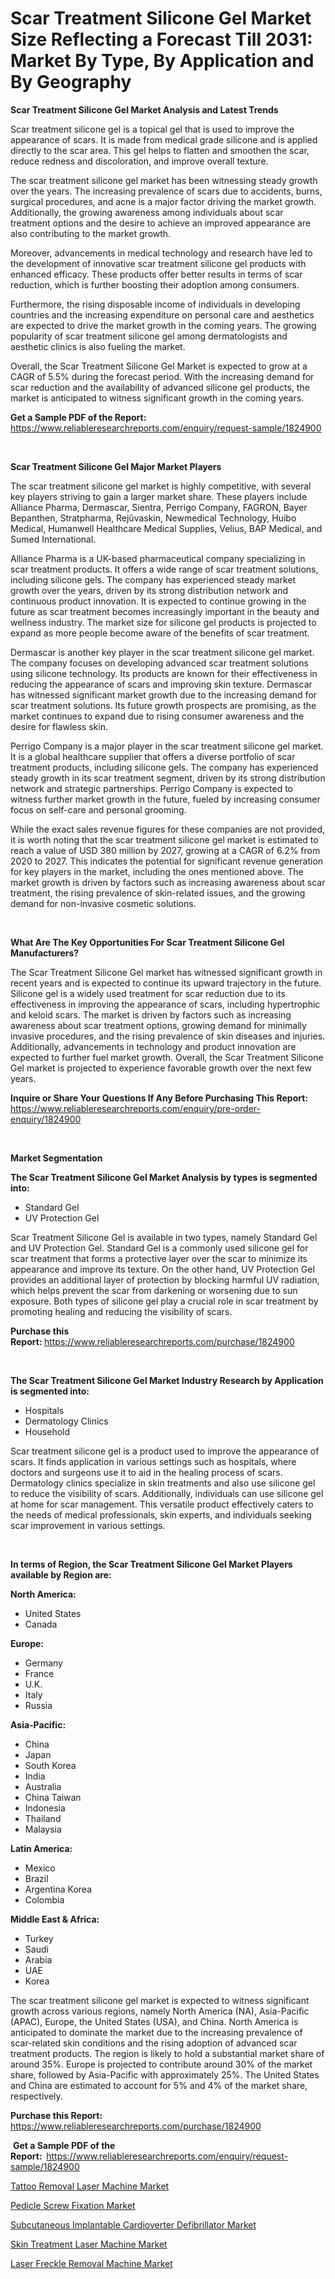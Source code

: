 <p><h1>Scar Treatment Silicone Gel Market Size Reflecting a Forecast Till 2031: Market By Type, By Application and By Geography</h1></p><p><strong>Scar Treatment Silicone Gel Market Analysis and Latest Trends</strong></p>
<p><p>Scar treatment silicone gel is a topical gel that is used to improve the appearance of scars. It is made from medical grade silicone and is applied directly to the scar area. This gel helps to flatten and smoothen the scar, reduce redness and discoloration, and improve overall texture.</p><p>The scar treatment silicone gel market has been witnessing steady growth over the years. The increasing prevalence of scars due to accidents, burns, surgical procedures, and acne is a major factor driving the market growth. Additionally, the growing awareness among individuals about scar treatment options and the desire to achieve an improved appearance are also contributing to the market growth.</p><p>Moreover, advancements in medical technology and research have led to the development of innovative scar treatment silicone gel products with enhanced efficacy. These products offer better results in terms of scar reduction, which is further boosting their adoption among consumers.</p><p>Furthermore, the rising disposable income of individuals in developing countries and the increasing expenditure on personal care and aesthetics are expected to drive the market growth in the coming years. The growing popularity of scar treatment silicone gel among dermatologists and aesthetic clinics is also fueling the market.</p><p>Overall, the Scar Treatment Silicone Gel Market is expected to grow at a CAGR of 5.5% during the forecast period. With the increasing demand for scar reduction and the availability of advanced silicone gel products, the market is anticipated to witness significant growth in the coming years.</p></p>
<p><strong>Get a Sample PDF of the Report:&nbsp;</strong> <a href="https://www.reliableresearchreports.com/enquiry/request-sample/1824900">https://www.reliableresearchreports.com/enquiry/request-sample/1824900</a></p>
<p>&nbsp;</p>
<p><strong>Scar Treatment Silicone Gel Major Market Players</strong></p>
<p><p>The scar treatment silicone gel market is highly competitive, with several key players striving to gain a larger market share. These players include Alliance Pharma, Dermascar, Sientra, Perrigo Company, FAGRON, Bayer Bepanthen, Stratpharma, Rejûvaskin, Newmedical Technology, Huibo Medical, Humanwell Healthcare Medical Supplies, Velius, BAP Medical, and Sumed International. </p><p>Alliance Pharma is a UK-based pharmaceutical company specializing in scar treatment products. It offers a wide range of scar treatment solutions, including silicone gels. The company has experienced steady market growth over the years, driven by its strong distribution network and continuous product innovation. It is expected to continue growing in the future as scar treatment becomes increasingly important in the beauty and wellness industry. The market size for silicone gel products is projected to expand as more people become aware of the benefits of scar treatment.</p><p>Dermascar is another key player in the scar treatment silicone gel market. The company focuses on developing advanced scar treatment solutions using silicone technology. Its products are known for their effectiveness in reducing the appearance of scars and improving skin texture. Dermascar has witnessed significant market growth due to the increasing demand for scar treatment solutions. Its future growth prospects are promising, as the market continues to expand due to rising consumer awareness and the desire for flawless skin.</p><p>Perrigo Company is a major player in the scar treatment silicone gel market. It is a global healthcare supplier that offers a diverse portfolio of scar treatment products, including silicone gels. The company has experienced steady growth in its scar treatment segment, driven by its strong distribution network and strategic partnerships. Perrigo Company is expected to witness further market growth in the future, fueled by increasing consumer focus on self-care and personal grooming.</p><p>While the exact sales revenue figures for these companies are not provided, it is worth noting that the scar treatment silicone gel market is estimated to reach a value of USD 380 million by 2027, growing at a CAGR of 6.2% from 2020 to 2027. This indicates the potential for significant revenue generation for key players in the market, including the ones mentioned above. The market growth is driven by factors such as increasing awareness about scar treatment, the rising prevalence of skin-related issues, and the growing demand for non-invasive cosmetic solutions.</p></p>
<p>&nbsp;</p>
<p><strong>What Are The Key Opportunities For Scar Treatment Silicone Gel Manufacturers?</strong></p>
<p><p>The Scar Treatment Silicone Gel market has witnessed significant growth in recent years and is expected to continue its upward trajectory in the future. Silicone gel is a widely used treatment for scar reduction due to its effectiveness in improving the appearance of scars, including hypertrophic and keloid scars. The market is driven by factors such as increasing awareness about scar treatment options, growing demand for minimally invasive procedures, and the rising prevalence of skin diseases and injuries. Additionally, advancements in technology and product innovation are expected to further fuel market growth. Overall, the Scar Treatment Silicone Gel market is projected to experience favorable growth over the next few years.</p></p>
<p><strong>Inquire or Share Your Questions If Any Before Purchasing This Report:</strong> <a href="https://www.reliableresearchreports.com/enquiry/pre-order-enquiry/1824900">https://www.reliableresearchreports.com/enquiry/pre-order-enquiry/1824900</a></p>
<p>&nbsp;</p>
<p><strong>Market Segmentation</strong></p>
<p><strong>The Scar Treatment Silicone Gel Market Analysis by types is segmented into:</strong></p>
<p><ul><li>Standard Gel</li><li>UV Protection Gel</li></ul></p>
<p><p>Scar Treatment Silicone Gel is available in two types, namely Standard Gel and UV Protection Gel. Standard Gel is a commonly used silicone gel for scar treatment that forms a protective layer over the scar to minimize its appearance and improve its texture. On the other hand, UV Protection Gel provides an additional layer of protection by blocking harmful UV radiation, which helps prevent the scar from darkening or worsening due to sun exposure. Both types of silicone gel play a crucial role in scar treatment by promoting healing and reducing the visibility of scars.</p></p>
<p><strong>Purchase this Report:&nbsp;</strong><a href="https://www.reliableresearchreports.com/purchase/1824900">https://www.reliableresearchreports.com/purchase/1824900</a></p>
<p>&nbsp;</p>
<p><strong>The Scar Treatment Silicone Gel Market Industry Research by Application is segmented into:</strong></p>
<p><ul><li>Hospitals</li><li>Dermatology Clinics</li><li>Household</li></ul></p>
<p><p>Scar treatment silicone gel is a product used to improve the appearance of scars. It finds application in various settings such as hospitals, where doctors and surgeons use it to aid in the healing process of scars. Dermatology clinics specialize in skin treatments and also use silicone gel to reduce the visibility of scars. Additionally, individuals can use silicone gel at home for scar management. This versatile product effectively caters to the needs of medical professionals, skin experts, and individuals seeking scar improvement in various settings.</p></p>
<p>&nbsp;</p>
<p><strong>In terms of Region, the Scar Treatment Silicone Gel Market Players available by Region are:</strong></p>
<p>
    <p> <strong> North America: </strong>
        <ul>
            <li>United States</li>
            <li>Canada</li>
        </ul>
        </p> 
    <p> <strong> Europe: </strong>
        <ul>
            <li>Germany</li>
            <li>France</li>
            <li>U.K.</li>
            <li>Italy</li>
            <li>Russia</li>
        </ul>
        </p> 
    <p> <strong> Asia-Pacific: </strong>
        <ul>
            <li>China</li>
            <li>Japan</li>
            <li>South Korea</li>
            <li>India</li>
            <li>Australia</li>
            <li>China Taiwan</li>
            <li>Indonesia</li>
            <li>Thailand</li>
            <li>Malaysia</li>
        </ul>
        </p> 
    <p> <strong> Latin America: </strong>
        <ul>
            <li>Mexico</li>
            <li>Brazil</li>
            <li>Argentina Korea</li>
            <li>Colombia</li>
        </ul>
        </p> 
    <p> <strong> Middle East & Africa: </strong>
        <ul>
            <li>Turkey</li>
            <li>Saudi</li>
            <li>Arabia</li>
            <li>UAE</li>
            <li>Korea</li>
        </ul>
    </p>
    </p>
<p><p>The scar treatment silicone gel market is expected to witness significant growth across various regions, namely North America (NA), Asia-Pacific (APAC), Europe, the United States (USA), and China. North America is anticipated to dominate the market due to the increasing prevalence of scar-related skin conditions and the rising adoption of advanced scar treatment products. The region is likely to hold a substantial market share of around 35%. Europe is projected to contribute around 30% of the market share, followed by Asia-Pacific with approximately 25%. The United States and China are estimated to account for 5% and 4% of the market share, respectively.</p></p>
<p><strong>Purchase this Report: </strong><a href="https://www.reliableresearchreports.com/purchase/1824900">https://www.reliableresearchreports.com/purchase/1824900</a></p>
<p>&nbsp;<strong>Get a Sample PDF of the Report:&nbsp;&nbsp;</strong><a href="https://www.reliableresearchreports.com/enquiry/request-sample/1824900">https://www.reliableresearchreports.com/enquiry/request-sample/1824900</a></p>
<p><strong></strong></p>
<p><p><a href="https://github.com/zeberleansnyderallisonwjfli/Market-Research-Report-List-1/blob/main/tattoo-removal-laser-machine-market.md">Tattoo Removal Laser Machine Market</a></p><p><a href="https://github.com/wwwkeltoum/Market-Research-Report-List-1/blob/main/pedicle-screw-fixation-market.md">Pedicle Screw Fixation Market</a></p><p><a href="https://github.com/nicoletavirag/Market-Research-Report-List-1/blob/main/subcutaneous-implantable-cardioverter-defibrillator-market.md">Subcutaneous Implantable Cardioverter Defibrillator Market</a></p><p><a href="https://github.com/kosella/Market-Research-Report-List-1/blob/main/skin-treatment-laser-machine-market.md">Skin Treatment Laser Machine Market</a></p><p><a href="https://github.com/arionmp/Market-Research-Report-List-1/blob/main/laser-freckle-removal-machine-market.md">Laser Freckle Removal Machine Market</a></p></p>